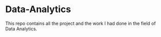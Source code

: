 # Data-Analytics
This repo contains all the project and the work I had done in the field of Data Analytics.
